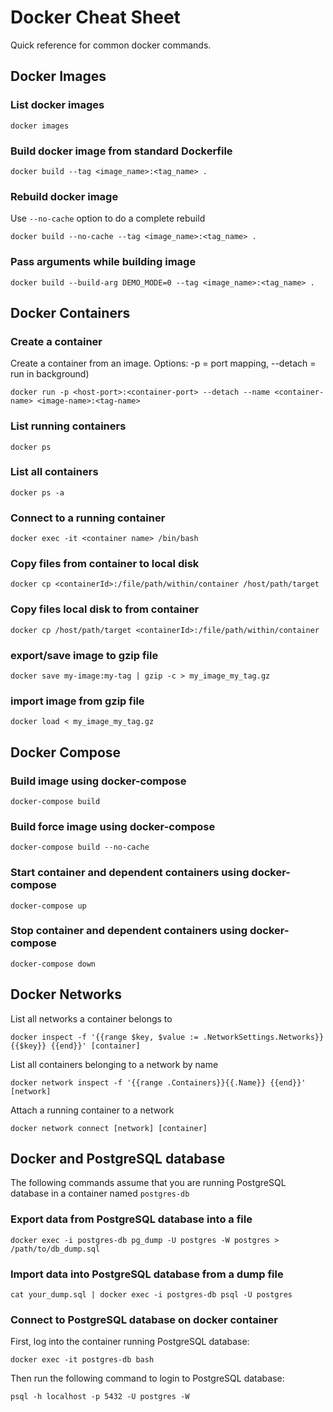 # Docker Cheat Sheet
Quick reference for common docker commands.

## Docker Images
### List docker images
```
docker images
```

### Build docker image from standard Dockerfile
```
docker build --tag <image_name>:<tag_name> .
```

### Rebuild docker image
Use `--no-cache` option to do a complete rebuild
```
docker build --no-cache --tag <image_name>:<tag_name> .
```

### Pass arguments while building image
```
docker build --build-arg DEMO_MODE=0 --tag <image_name>:<tag_name> .
```

## Docker Containers

### Create a container
Create a container from an image. Options: -p = port mapping, --detach = run in background)
```
docker run -p <host-port>:<container-port> --detach --name <container-name> <image-name>:<tag-name>
```
### List running containers
```
docker ps
```

### List all containers
```
docker ps -a
```

### Connect to a running container
```
docker exec -it <container name> /bin/bash
```

### Copy files from container to local disk
```
docker cp <containerId>:/file/path/within/container /host/path/target
```

### Copy files local disk to from container
```
docker cp /host/path/target <containerId>:/file/path/within/container
```

### export/save image to gzip file
```
docker save my-image:my-tag | gzip -c > my_image_my_tag.gz
```

### import image from gzip file
```
docker load < my_image_my_tag.gz
```

## Docker Compose
### Build image using docker-compose
```
docker-compose build
```

### Build force image using docker-compose
```
docker-compose build --no-cache
```

### Start container and dependent containers using docker-compose
```
docker-compose up
```

### Stop container and dependent containers using docker-compose
```
docker-compose down
```

## Docker Networks
List all networks a container belongs to
```
docker inspect -f '{{range $key, $value := .NetworkSettings.Networks}}{{$key}} {{end}}' [container]
```

List all containers belonging to a network by name
```
docker network inspect -f '{{range .Containers}}{{.Name}} {{end}}' [network]
```

Attach a running container to a network
```
docker network connect [network] [container]
```

## Docker and PostgreSQL database
The following commands assume that you are running PostgreSQL database in a container named `postgres-db`

### Export data from PostgreSQL database into a file
```
docker exec -i postgres-db pg_dump -U postgres -W postgres > /path/to/db_dump.sql
```

### Import data into PostgreSQL database from a dump file
```
cat your_dump.sql | docker exec -i postgres-db psql -U postgres
```

### Connect to PostgreSQL database on docker container
First, log into the container running PostgreSQL database:
```
docker exec -it postgres-db bash
```

Then run the following command to login to PostgreSQL database:
```
psql -h localhost -p 5432 -U postgres -W
```
